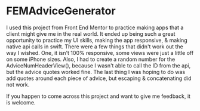 # FEMAdviceGenerator

 I used this project from Front End Mentor to practice making apps that a client might give me in the real world.
 It ended up being such a great opportunity to practice my UI skills, making the app responsive, & making native api calls in swift.
 There were a few things that didn't work out the way I wished. One, it isn't 100% responsive, some views were just a little 
 off on some iPhone sizes.
 Also, I had to create a random number for the AdviceNumHeaderView(), because I wasn't able to call the ID from the api, 
 but the advice quotes worked fine. The last thing I was hoping to do was add quotes around each piece of advice, 
 but escaping & concatenating did not work.
 
If you happen to come across this project and want to give me feedback, it is welcome.
